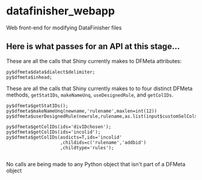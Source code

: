 # datafinisher_webapp
Web front-end for modifying DataFinisher files

## Here is what passes for an API at this stage...

These are all the calls that Shiny currently makes to DFMeta attributes:
```
py$dfmeta$data$dialect$delimiter;
py$dfmeta$inhead;
```
These are all the calls that Shiny currently makes to to four distinct DFMeta
methods, `getStatIDs`, `makeNameUnq`, `useDesignedRule`, and `getColIDs`.
```
py$dfmeta$getStatIDs();
py$dfmeta$makeNameUnq(newname,'rulename',maxlen=int(12))
py$dfmeta$userDesignedRule(newrule,rulename,as.list(input$customSelCols));

py$dfmeta$getColIDs(ids='divIDchosen');
py$dfmeta$getColIDs(ids='incolid');
py$dfmeta$getColIDs(asdicts=T,ids='incolid'
                    ,childids=c('rulename','addbid')
                    ,childtype='rules');
                    
```
No calls are being made to any Python object that isn't part of a DFMeta object

